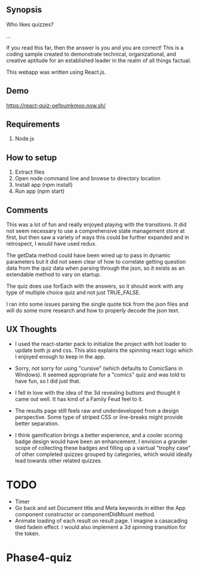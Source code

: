 ## Synopsis

Who likes quizzes?

...

If you read this far, then the answer is you and you are correct! This is a coding sample created to demonstrate technical, organizational, and creative aptitude for an established leader in the realm of all things factual.

This webapp was written using React.js.

## Demo

https://react-quiz-oefpumkmoo.now.sh/

## Requirements

1. Node.js

## How to setup

1. Extract files
2. Open node command line and browse to directory location
3. Install app (npm install)
4. Run app (npm start)

## Comments 

This was a lot of fun and really enjoyed playing with the transitions. It did not seem necessary to use a comprehensive state management store at first, but then saw a variety of ways this could be further expanded and in retrospect, I would have used redux.

The getData method could have been wired up to pass in dynamic parameters but it did not seem clear of how to correlate getting question data from the quiz data when parsing through the json, so it exists as an extendable method to vary on startup.

The quiz does use forEach with the answers, so it should work with any type of multiple choice quiz and not just TRUE_FALSE.

I ran into some issues parsing the single quote tick from the json files and will do some more research and how to properly decode the json text.

## UX Thoughts

+ I used the react-starter pack to initialize the project with hot loader to update both js and css. This also explains the spinning react logo which I enjoyed enough to keep in the app.

+ Sorry, not sorry for using "cursive" (which defaults to ComicSans in Windows). It seemed appropriate for a "comics" quiz and was told to have fun, so I did just that.

+ I fell in love with the idea of the 3d revealing buttons and thought it came out well. It has kind of a Family Feud feel to it.

+ The results page still feels raw and underdeveloped from a design perspective. Some type of striped CSS or line-breaks might provide better separation. 

+ I think gamification brings a better experience, and a cooler scoring badge design would have been an enhancement. I envision a grander scope of collecting these badges and filling up a vairtual "trophy case" of other completed quizzes grouped by categories, which would ideally lead towards other related quizzes. 

# TODO

- Timer
- Go back and set Document title and Meta keywords in either the App component constructor or componentDidMount method.
- Animate loading of each result on result page. I imagine a casacading tiled fadein effect. I would also implement a 3d spinning transition for the token.
# Phase4-quiz
